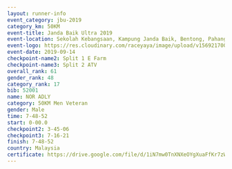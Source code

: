 ```yaml
---
layout: runner-info 
event_category: jbu-2019 
category_km: 50KM 
event-title: Janda Baik Ultra 2019
event-location: Sekolah Kebangsaan, Kampung Janda Baik, Bentong, Pahang, Malaysia 
event-logo: https://res.cloudinary.com/raceyaya/image/upload/v1569217009/logo/janda-baik_vch1pc.jpg 
event-date: 2019-09-14 
checkpoint-name2: Split 1 E Farm 
checkpoint-name3: Split 2 ATV 
overall_rank: 61
gender_rank: 48
category_rank: 17
bib: 52001
name: NOR ADLY
category: 50KM Men Veteran
gender: Male
time: 7-48-52
start: 0-00.0
checkpoint2: 3-45-06
checkpoint3: 7-16-21
finish: 7-48-52
country: Malaysia
certificate: https://drive.google.com/file/d/1iN7mw0TnXNXeOYgXuaFfKr7zWqk5JRt1/view?usp=sharing
---
```

